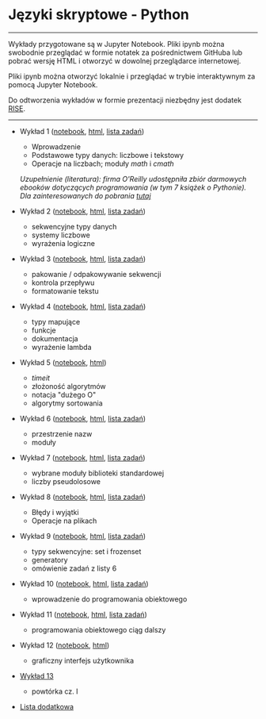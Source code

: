# Języki skryptowe - Python

---

Wykłady przygotowane są w Jupyter Notebook. Pliki ipynb można swobodnie przeglądać w formie notatek za pośrednictwem GitHuba lub pobrać wersję HTML i otworzyć w dowolnej przeglądarce internetowej.

Pliki ipynb można otworzyć lokalnie i przeglądać w trybie interaktywnym za pomocą Jupyter Notebook.

Do odtworzenia wykładów w formie prezentacji niezbędny jest dodatek [RISE](https://github.com/damianavila/RISE).

---

* Wykład 1 ([notebook](https://github.com/TomaszGolan/js-python/blob/master/js-python_w01.ipynb), [html](https://raw.githubusercontent.com/TomaszGolan/js-python/master/js-python_w01.html), [lista zadań](https://github.com/TomaszGolan/js-python/blob/master/js-python_l01.md))
    * Wprowadzenie
    * Podstawowe typy danych: liczbowe i tekstowy
    * Operacje na liczbach; moduły *math* i *cmath*

    *Uzupełnienie (literatura): firma O'Reilly udostępniła zbiór darmowych ebooków
    dotyczących programowania (w tym 7 książek o Pythonie). Dla zainteresowanych do pobrania [tutaj](http://www.oreilly.com/programming/free/)*

* Wykład 2 ([notebook](https://github.com/TomaszGolan/js-python/blob/master/js-python_w02.ipynb), [html](https://raw.githubusercontent.com/TomaszGolan/js-python/master/js-python_w02.html), [lista zadań](https://github.com/TomaszGolan/js-python/blob/master/js-python_l02.md))
    * sekwencyjne typy danych
    * systemy liczbowe
    * wyrażenia logiczne

* Wykład 3 ([notebook](https://github.com/TomaszGolan/js-python/blob/master/js-python_w03.ipynb), [html](https://raw.githubusercontent.com/TomaszGolan/js-python/master/js-python_w03.html), [lista zadań](https://github.com/TomaszGolan/js-python/blob/master/js-python_l03.md))
    * pakowanie / odpakowywanie sekwencji
    * kontrola przepływu
    * formatowanie tekstu

* Wykład 4 ([notebook](https://github.com/TomaszGolan/js-python/blob/master/js-python_w04.ipynb), [html](https://raw.githubusercontent.com/TomaszGolan/js-python/master/js-python_w04.html), [lista zadań](https://github.com/TomaszGolan/js-python/blob/master/js-python_l04.md))
    * typy mapujące
    * funkcje
    * dokumentacja
    * wyrażenie lambda

* Wykład 5 ([notebook](https://github.com/TomaszGolan/js-python/blob/master/js-python_w05.ipynb), [html](https://raw.githubusercontent.com/TomaszGolan/js-python/master/js-python_w05.html))
    * *timeit*
    * złożoność algorytmów
    * notacja "dużego O"
    * algorytmy sortowania

* Wykład 6 ([notebook](https://github.com/TomaszGolan/js-python/blob/master/js-python_w06.ipynb), [html](https://raw.githubusercontent.com/TomaszGolan/js-python/master/js-python_w06.html), [lista zadań](https://github.com/TomaszGolan/js-python/blob/master/js-python_l05.md))
    * przestrzenie nazw
    * moduły

* Wykład 7 ([notebook](https://github.com/TomaszGolan/js-python/blob/master/js-python_w07.ipynb), [html](https://raw.githubusercontent.com/TomaszGolan/js-python/master/js-python_w07.html), [lista zadań](https://github.com/TomaszGolan/js-python/blob/master/js-python_l06.md))
    * wybrane moduły biblioteki standardowej
    * liczby pseudolosowe

* Wykład 8 ([notebook](https://github.com/TomaszGolan/js-python/blob/master/js-python_w08.ipynb), [html](https://raw.githubusercontent.com/TomaszGolan/js-python/master/js-python_w08.html), [lista zadań](https://github.com/TomaszGolan/js-python/blob/master/js-python_l07.md))
    * Błędy i wyjątki
    * Operacje na plikach

* Wykład 9 ([notebook](https://github.com/TomaszGolan/js-python/blob/master/js-python_w09.ipynb), [html](https://raw.githubusercontent.com/TomaszGolan/js-python/master/js-python_w09.html), [lista zadań](https://github.com/TomaszGolan/js-python/blob/master/js-python_l08.md))
    * typy sekwencyjne: set i frozenset
    * generatory
    * omówienie zadań z listy 6

* Wykład 10 ([notebook](https://github.com/TomaszGolan/js-python/blob/master/js-python_w10.ipynb), [html](https://raw.githubusercontent.com/TomaszGolan/js-python/master/js-python_w10.html), [lista zadań](https://github.com/TomaszGolan/js-python/blob/master/js-python_l09.md))
    * wprowadzenie do programowania obiektowego

* Wykład 11 ([notebook](https://github.com/TomaszGolan/js-python/blob/master/js-python_w11.ipynb), [html](https://raw.githubusercontent.com/TomaszGolan/js-python/master/js-python_w11.html), [lista zadań](https://github.com/TomaszGolan/js-python/blob/master/js-python_l10.md))
    * programowania obiektowego ciąg dalszy

* Wykład 12 ([notebook](https://github.com/TomaszGolan/js-python/blob/master/js-python_w12.ipynb), [html](https://raw.githubusercontent.com/TomaszGolan/js-python/master/js-python_w12.html))
    * graficzny interfejs użytkownika

* [Wykład 13](http://tomaszgolan.github.io/reveal_talks/html/js-python_w13.html)
    * powtórka cz. I

* [Lista dodatkowa](https://github.com/TomaszGolan/js-python/blob/master/js-python_l11.md)

